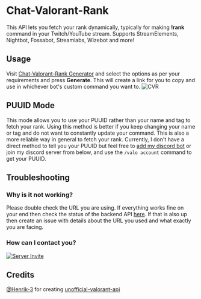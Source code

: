 # Chat-Valorant-Rank
This API lets you fetch your rank dynamically, typically for making **!rank** command in your Twitch/YouTube stream. Supports StreamElements, Nightbot, Fossabot, Streamlabs, Wizebot and more!


## Usage
Visit [Chat-Valorant-Rank Generator](https://nellimonix.github.io/ChatValorantRankV2_PAGE/) and select the options as per your requirements and press **Generate**. This will create a link for you to copy and use in whichever bot's custom command you want to.
![CVR](https://github.com/user-attachments/assets/d90bea90-5755-4261-8e29-6600a56a6c3b)

## PUUID Mode
This mode allows you to use your PUUID rather than your name and tag to fetch your rank. Using this method is better if you keep changing your name or tag and do not want to constantly update your command. This is also a more reliable way in general to fetch your rank. Currently, I don't have a direct method to tell you your PUUID but feel free to [add my discord bot](https://discord.com/oauth2/authorize?client_id=631824500228620289) or join my discord server from below, and use the `/valo account` command to get your PUUID.

## Troubleshooting

### Why is it not working?
Please double check the URL you are using. If everything works fine on your end then check the status of the backend API [here](https://status.henrikdev.xyz/). If that is also up then create an issue with details about the URL you used and what exactly you are facing.

### How can I contact you?
[![Server Invite](https://discordapp.com/api/guilds/352556187193049088/widget.png?style=banner2)](https://discord.gg/AJBfjfr)


## Credits
[@Henrik-3](https://github.com/Henrik-3) for creating [unofficial-valorant-api](https://github.com/Henrik-3/unofficial-valorant-api)
